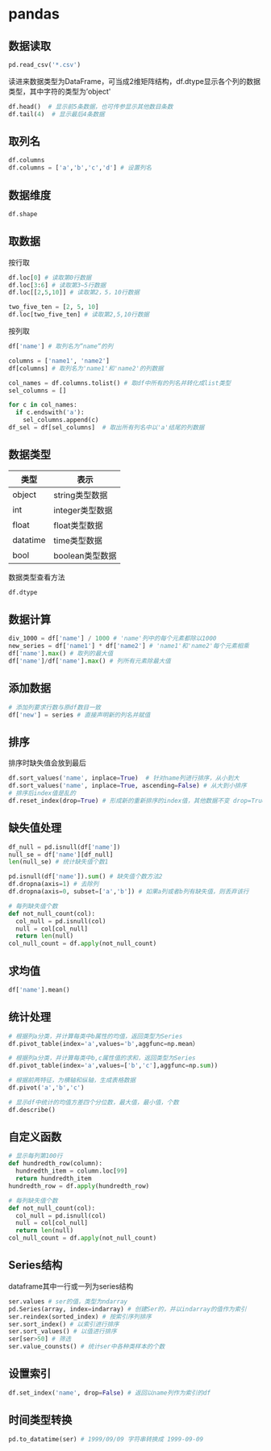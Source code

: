 # pandas

## 数据读取

```python
pd.read_csv('*.csv')
```

读进来数据类型为DataFrame，可当成2维矩阵结构，df.dtype显示各个列的数据类型，其中字符的类型为’object'

```python
df.head()  # 显示前5条数据，也可传参显示其他数目条数
df.tail(4)  # 显示最后4条数据
```

## 取列名

```python
df.columns
df.columns = ['a','b','c','d'] # 设置列名
```

## 数据维度

```python
df.shape
```

## 取数据

按行取

```python
df.loc[0] # 读取第0行数据
df.loc[3:6] # 读取第3~5行数据
df.loc[[2,5,10]] # 读取第2，5，10行数据

two_five_ten = [2, 5, 10]
df.loc[two_five_ten] # 读取第2,5,10行数据
```

按列取

```python
df['name'] # 取列名为“name“的列

columns = ['name1', 'name2']
df[columns] # 取列名为'name1'和'name2'的列数据

col_names = df.columns.tolist() # 取df中所有的列名并转化成list类型
sel_columns = []

for c in col_names:
  if c.endswith('a'):
    sel_columns.append(c)
df_sel = df[sel_columns]  # 取出所有列名中以'a'结尾的列数据
```



## 数据类型

| 类型       | 表示          |
| -------- | ----------- |
| object   | string类型数据  |
| int      | integer类型数据 |
| float    | float类型数据   |
| datatime | time类型数据    |
| bool     | boolean类型数据 |

数据类型查看方法

```python
df.dtype
```

## 数据计算

```python
div_1000 = df['name'] / 1000 # 'name'列中的每个元素都除以1000
new_series = df['name1'] * df['name2'] # 'name1'和'name2'每个元素相乘
df['name'].max() # 取列的最大值
df['name']/df['name'].max() # 列所有元素除最大值
```

## 添加数据

```python
# 添加列要求行数与原df数目一致
df['new'] = series # 直接声明新的列名并赋值
```

## 排序

排序时缺失值会放到最后

```python
df.sort_values('name', inplace=True)  # 针对name列进行排序，从小到大
df.sort_values('name', inplace=True, ascending=False) # 从大到小排序 
# 排序后index值是乱的
df.reset_index(drop=True) # 形成新的重新排序的index值，其他数据不变 drop=True 表示原df丢弃
```

## 缺失值处理

```python
df_null = pd.isnull(df['name'])
null_se = df['name'][df_null]
len(null_se) # 统计缺失值个数1

pd.isnull(df['name']).sum() # 缺失值个数方法2
df.dropna(axis=1) # 去除列
df.dropna(axis=0, subset=['a','b']) # 如果a列或者b列有缺失值，则丢弃该行

# 每列缺失值个数
def not_null_count(col):
  col_null = pd.isnull(col)
  null = col[col_null]
  return len(null)
col_null_count = df.apply(not_null_count)

```

## 求均值

```python
df['name'].mean()
```

## 统计处理

```python
# 根据列a分类，并计算每类中b属性的均值，返回类型为Series
df.pivot_table(index='a',values='b',aggfunc=np.mean）

# 根据列a分类，并计算每类中b,c属性值的求和，返回类型为Series
df.pivot_table(index='a',values=['b','c'],aggfunc=np.sum))

# 根据前两特征，为横轴和纵轴，生成表格数据
df.pivot('a','b','c')

# 显示df中统计的均值方差四个分位数，最大值，最小值，个数
df.describe()
```

## 自定义函数

```python
# 显示每列第100行
def hundredth_row(column):
  hundredth_item = column.loc[99]
  return hundredth_item
hundredth_row = df.apply(hundredth_row)

# 每列缺失值个数
def not_null_count(col):
  col_null = pd.isnull(col)
  null = col[col_null]
  return len(null)
col_null_count = df.apply(not_null_count)
```

## Series结构

dataframe其中一行或一列为series结构

```python
ser.values # ser的值，类型为ndarray
pd.Series(array, index=indarray) # 创建Ser的，并以indarray的值作为索引
ser.reindex(sorted_index) # 按索引序列排序
ser.sort_index() # 以索引进行排序
ser.sort_values() # 以值进行排序
ser[ser>50] # 筛选
ser.value_counsts() # 统计ser中各种类样本的个数
```

## 设置索引

```python
df.set_index('name', drop=False) # 返回以name列作为索引的df
```

## 时间类型转换

```python
pd.to_datatime(ser) # 1999/09/09 字符串转换成 1999-09-09
```

